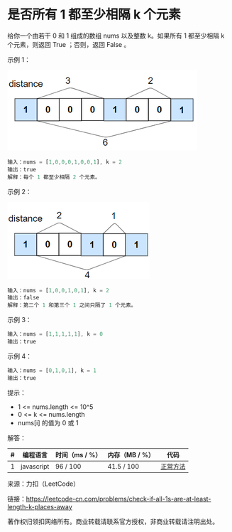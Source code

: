 # 是否所有 1 都至少相隔 k 个元素

给你一个由若干 0 和 1 组成的数组 nums 以及整数 k。如果所有 1 都至少相隔 k 个元素，则返回 True ；否则，返回 False 。

示例 1：

![示例1](./eg1.png)

``` javascript
输入：nums = [1,0,0,0,1,0,0,1], k = 2
输出：true
解释：每个 1 都至少相隔 2 个元素。
```

示例 2：

![示例2](./eg2.png)

``` javascript
输入：nums = [1,0,0,1,0,1], k = 2
输出：false
解释：第二个 1 和第三个 1 之间只隔了 1 个元素。
```

示例 3：

``` javascript
输入：nums = [1,1,1,1,1], k = 0
输出：true
```

示例 4：

``` javascript
输入：nums = [0,1,0,1], k = 1
输出：true
```

提示：

- 1 <= nums.length <= 10^5
- 0 <= k <= nums.length
- nums[i] 的值为 0 或 1

解答：

**#**|**编程语言**|**时间（ms / %）**|**内存（MB / %）**|**代码**
--|--|--|--|--
1|javascript|96 / 100|41.5 / 100|[正常方法](./javascript/ac_v1.js)

来源：力扣（LeetCode）

链接：https://leetcode-cn.com/problems/check-if-all-1s-are-at-least-length-k-places-away

著作权归领扣网络所有。商业转载请联系官方授权，非商业转载请注明出处。
